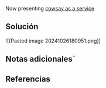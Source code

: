 Now presenting [cowsay as a service](https://caas.mars.picoctf.net/)

## Solución

![[Pasted image 20241026180951.png]]
## Notas adicionales`
## Referencias



